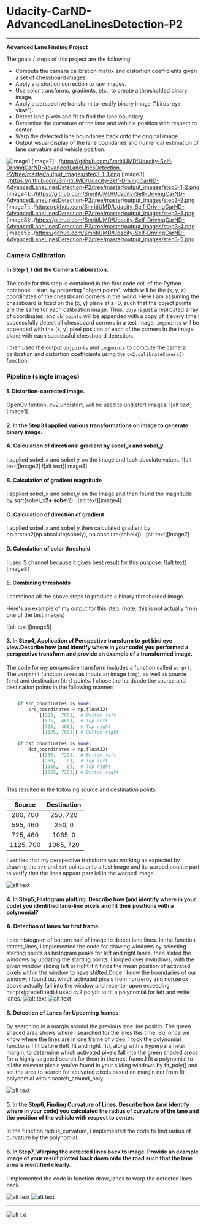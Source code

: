 # Udacity-CarND-AdvancedLaneLinesDetection-P2

---

**Advanced Lane Finding Project**

The goals / steps of this project are the following:

* Compute the camera calibration matrix and distortion coefficients given a set of chessboard images.
* Apply a distortion correction to raw images.
* Use color transforms, gradients, etc., to create a thresholded binary image.
* Apply a perspective transform to rectify binary image ("birds-eye view").
* Detect lane pixels and fit to find the lane boundary.
* Determine the curvature of the lane and vehicle position with respect to center.
* Warp the detected lane boundaries back onto the original image.
* Output visual display of the lane boundaries and numerical estimation of lane curvature and vehicle position.

[//]: # (Image References)

![image1](./https://github.com/SmritiUMD/Udacity-CarND-AdvancedLaneLinesDetection-P2/tree/master/output_images/step2.png)
[image2]: ./https://github.com/SmritiUMD/Udacity-Self-DrivingCarND-AdvancedLaneLinesDetection-P2/tree/master/output_images/step3-1-1.png
[image3]: ./https://github.com/SmritiUMD/Udacity-Self-DrivingCarND-AdvancedLaneLinesDetection-P2/tree/master/output_images/step3-1-2.png
[image4]: ./https://github.com/SmritiUMD/Udacity-Self-DrivingCarND-AdvancedLaneLinesDetection-P2/tree/master/output_images/step3-2.png
[image7]: ./https://github.com/SmritiUMD/Udacity-Self-DrivingCarND-AdvancedLaneLinesDetection-P2/tree/master/output_images/step3-3.png
[image8]: ./https://github.com/SmritiUMD/Udacity-Self-DrivingCarND-AdvancedLaneLinesDetection-P2/tree/master/output_images/step3-4.png
[image5]: ./https://github.com/SmritiUMD/Udacity-Self-DrivingCarND-AdvancedLaneLinesDetection-P2/tree/master/output_images/step3-5.png

[image9]: ./https://github.com/SmritiUMD/Udacity-Self-DrivingCarND-AdvancedLaneLinesDetection-P2/tree/master/output_images/step4.png
[image10]: ./https://github.com/SmritiUMD/Udacity-Self-DrivingCarND-AdvancedLaneLinesDetection-P2/tree/master/output_images/step5-1.png
[image11]: ./https://github.com/SmritiUMD/Udacity-Self-DrivingCarND-AdvancedLaneLinesDetection-P2/tree/master/output_images/step5-2.png
[image12]: ./https://github.com/SmritiUMD/Udacity-Self-DrivingCarND-AdvancedLaneLinesDetection-P2/tree/master/output_images/step5-3.png
[image13]: ./https://github.com/SmritiUMD/Udacity-Self-DrivingCarND-AdvancedLaneLinesDetection-P2/tree/master/output_images/step7.png
[image14]: ./https://github.com/SmritiUMD/Udacity-Self-DrivingCarND-AdvancedLaneLinesDetection-P2/tree/master/output_images/step8.png
[video1]: ./project_video.mp4 "Video"



### Camera Calibration

#### In Step 1, I did the Camera Caliberation.

The code for this step is contained in the first code cell of the Python notebook.
I start by preparing "object points", which will be the (x, y, z) coordinates of the chessboard corners in the world. Here I am assuming the chessboard is fixed on the (x, y) plane at z=0, such that the object points are the same for each calibration image.  Thus, `objp` is just a replicated array of coordinates, and `objpoints` will be appended with a copy of it every time I successfully detect all chessboard corners in a test image.  `imgpoints` will be appended with the (x, y) pixel position of each of the corners in the image plane with each successful chessboard detection.  

I then used the output `objpoints` and `imgpoints` to compute the camera calibration and distortion coefficients using the `cv2.calibrateCamera()` function.   

### Pipeline (single images)

#### 1. Distortion-corrected image.

OpenCv funtion, cv2.undistort, will be used to undistort images.
![alt text][image1]

#### 2. In the Step3 I applied various transformations on image to generate binary image.

#### A. Calculation of directional gradient by sobel_x and sobel_y.
I applied sobel_x and sobel_y on the image and took absolute values.
![alt text][image2]
![alt text][image3]
#### B. Calculation of gradient magnitude
 I applied sobel_x and sobel_y on the image and then found the magnitude by sqrt(sobel_x**2+ sobel**2).
 ![alt text][image4]
#### C. Calculation of direction of gradient
I applied sobel_x and sobel_y then calculated gradient by np.arctan2(np.absolute(sobely), np.absolute(sobelx)).
![alt text][image7]
#### D. Calculation of color threshold
I used S channel because it gives best result for this purpose.
![alt text][image8]

#### E. Combining thresholds

I combined all the above steps to produce a binary thresholded image.

 Here's an example of my output for this step.  (note: this is not actually from one of the test images)

![alt text][image5]

#### 3. In Step4, Application of Perspective transform to get bird eye view.Describe how (and identify where in your code) you performed a perspective transform and provide an example of a transformed image.

The code for my perspective transform includes a function called `warp()`,  The `warper()` function takes as inputs an image (`img`), as well as source (`src`) and destination (`dst`) points.  I chose the hardcode the source and destination points in the following manner:

```python

    if src_coordinates is None:
        src_coordinates = np.float32(
            [[280,  700],  # Bottom left
             [595,  460],  # Top left
             [725,  460],  # Top right
             [1125, 700]]) # Bottom right
        
    if dst_coordinates is None:
        dst_coordinates = np.float32(
            [[250,  720],  # Bottom left
             [250,    0],  # Top left
             [1065,   0],  # Top right
             [1065, 720]]) # Bottom right   
             
  ```

This resulted in the following source and destination points:

| Source        | Destination   | 
|:-------------:|:-------------:| 
| 280,  700     |250,  720      |
| 595,  460     |250,    0      |
| 725,  460     |1065,   0      |
| 1125, 700     |1065, 720      |
             
I verified that my perspective transform was working as expected by drawing the `src` and `dst` points onto a test image and its warped counterpart to verify that the lines appear parallel in the warped image.

![alt text][image9]

#### 4. In Step5,  Histogram plotting. Describe how (and identify where in your code) you identified lane-line pixels and fit their positions with a polynomial?

#### A. Detection of lanes for first frame.

I plot histogram of bottom half of image to detect lane lines. In the function detect_lines, I implemented the code for drawing windows by selecting starting points as histogram peaks for left and right lanes, then slided the windows by updating the starting points. I looped over nwindows, with the given window sliding left or right if it finds the mean position of activated pixels within the window to have shifted.Once I know the boundaries of our window, I found out which activated pixels from nonzeroy and nonzerox above actually fall into the window and recenter upon exceeding minpix(predefined).I used cv2.polyfit to fit a polynomial for left and write lanes.
![alt text][image10]
![alt text][image11]

#### B. Detection of Lanes for Upcoming frames
By searching in a margin around the previous lane line positio. The green shaded area shows where I searched for the lines this time. So, once we know where the lines are in one frame of video, I took the polynomial functions I fit before (left_fit and right_fit), along with a hyperparameter margin, to determine which activated pixels fall into the green shaded areas for a highly targeted search for them in the next frame.I fit a polynomial to all the relevant pixels you've found in your sliding windows by fit_poly() and set the area to search for activated pixels based on margin out from fit polynomial within search_around_poly.

![alt text][image12]

#### 5. In the Step6, Finding Curvature of Lines. Describe how (and identify where in your code) you calculated the radius of curvature of the lane and the position of the vehicle with respect to center.

In the function radius_curvature, I implemented the code to find radius of curvature by the polynomial. 

#### 6. In Step7, Warping the detected lines back to image. Provide an example image of your result plotted back down onto the road such that the lane area is identified clearly.

I implemented the code in function draw_lanes to warp the detected lines back.

![alt text][image13]
![alt text][image14]

---

![alt txt](https://github.com/SmritiUMD/Udacity-Self-DrivingCarND-AdvancedLaneLinesDetection-P2/blob/master/Lanedetection.gif)
